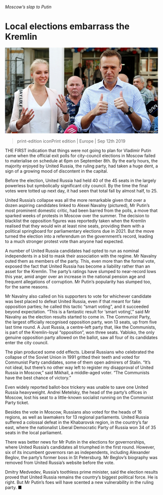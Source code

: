 ###### Moscow’s slap to Putin

# Local elections embarrass the Kremlin 

![image](images/20190914_EUP004_0.jpg) 

> print-edition iconPrint edition | Europe | Sep 12th 2019 

THE FIRST indication that things were not going to plan for Vladimir Putin came when the official exit polls for city-council elections in Moscow failed to materialise on schedule at 6pm on September 8th. By the early hours, the majority enjoyed by United Russia, the ruling party, had taken a huge dent, a sign of a growing mood of discontent in the capital. 

Before the election, United Russia had held 40 of the 45 seats in the largely powerless but symbolically significant city council. By the time the final votes were totted up next day, it had seen that total fall by almost half, to 25. 

United Russia’s collapse was all the more remarkable given that over a dozen aspiring candidates linked to Alexei Navalny (pictured), Mr Putin’s most prominent domestic critic, had been barred from the polls, a move that sparked weeks of protests in Moscow over the summer. The decision to blacklist the opposition figures was reportedly taken when the Kremlin realised that they would win at least nine seats, providing them with a political springboard for parliamentary elections due in 2021. But the move turned the election into a referendum on the government’s record, leading to a much stronger protest vote than anyone had expected. 

A number of United Russia candidates had opted to run as nominal independents in a bid to mask their association with the regime. Mr Navalny outed them as members of the party. This, even more than the formal vote, exposed the fact that United Russia has become a liability rather than an asset for the Kremlin. The party’s ratings have slumped to near-record lows this year, amid anger over an increase in the national pension age and frequent allegations of corruption. Mr Putin’s popularity has slumped too, for the same reasons. 

Mr Navalny also called on his supporters to vote for whichever candidate was best placed to defeat United Russia, even if that meant for fake opposition parties; he called this tactic “smart voting”, and it succeeded beyond expectation. “This is a fantastic result for ‘smart voting’,” said Mr Navalny as the election results started to come in. The Communist Party, the largest officially recognised opposition party, won 13 seats, up from five last time round. A Just Russia, a centre-left party that, like the Communists, is part of the Kremlin-loyal “opposition”, won three seats. Yabloko, the only genuine opposition party allowed on the ballot, saw all four of its candidates enter the city council. 

The plan produced some odd effects. Liberal Russians who celebrated the collapse of the Soviet Union in 1991 gritted their teeth and voted for Communist Party candidates, some of them open admirers of Stalin. “It’s not ideal, but there’s no other way left to register my disapproval of United Russia in Moscow,” said Mikhail, a middle-aged voter. “The Communists have the best chance of victory.” 

Even widely reported ballot-box trickery was unable to save one United Russia heavyweight. Andrei Metelsky, the head of the party’s offices in Moscow, lost his seat to a little-known socialist running on the Communist Party ticket. 

Besides the vote in Moscow, Russians also voted for the heads of 16 regions, as well as lawmakers for 13 regional parliaments. United Russia suffered a colossal defeat in the Khabarovsk region, in the country’s far east, where the nationalist Liberal Democratic Party of Russia won 34 of 35 seats in the local parliament. 

There was better news for Mr Putin in the elections for governorships, where United Russia’s candidates all triumphed in the first round. However, six of its incumbent governors ran as independents, including Alexander Beglov, the party’s former boss in St Petersburg. Mr Beglov’s biography was removed from United Russia’s website before the vote. 

Dmitry Medvedev, Russia’s toothless prime minister, said the election results proved that United Russia remains the country’s biggest political force. He is right. But Mr Putin’s foes will have scented a new vulnerability in the ruling party. ■ 

